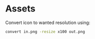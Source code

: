 # Assets

Convert icon to wanted resolution using:

```bash
convert in.png -resize x100 out.png
```
